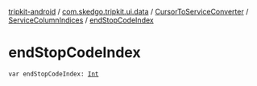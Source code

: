 [tripkit-android](../../../index.md) / [com.skedgo.tripkit.ui.data](../../index.md) / [CursorToServiceConverter](../index.md) / [ServiceColumnIndices](index.md) / [endStopCodeIndex](./end-stop-code-index.md)

# endStopCodeIndex

`var endStopCodeIndex: `[`Int`](https://kotlinlang.org/api/latest/jvm/stdlib/kotlin/-int/index.html)